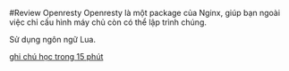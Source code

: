 #Review Openresty
Openresty là một package của Nginx, giúp bạn ngoài việc chỉ cấu hình máy chủ còn có thể lập trình chúng.

Sử dụng ngôn ngữ Lua.

[ghi chú học trong 15 phút](http://tylerneylon.com/a/learn-lua/)
